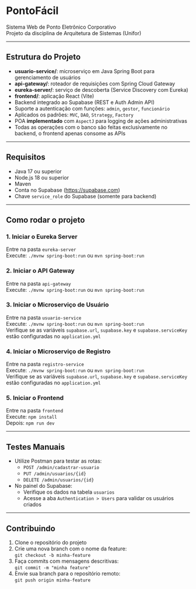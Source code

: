 # PontoFácil

Sistema Web de Ponto Eletrônico Corporativo  
Projeto da disciplina de Arquitetura de Sistemas (Unifor)

---

## Estrutura do Projeto

- **usuario-service/**: microserviço em Java Spring Boot para gerenciamento de usuários  
- **api-gateway/**: roteador de requisições com Spring Cloud Gateway  
- **eureka-server/**: serviço de descoberta (Service Discovery com Eureka)  
- **frontend/**: aplicação React (Vite)  
- Backend integrado ao Supabase (REST e Auth Admin API)  
- Suporte a autenticação com funções: `admin`, `gestor`, `funcionário`  
- Aplicados os padrões: `MVC`, `DAO`, `Strategy`, `Factory`
- POA **implementado** com `AspectJ` para logging de ações administrativas
- Todas as operações com o banco são feitas exclusivamente no backend, o frontend apenas consome as APIs

---

## Requisitos

- Java 17 ou superior  
- Node.js 18 ou superior  
- Maven  
- Conta no Supabase (https://supabase.com)  
- Chave `service_role` do Supabase (somente para backend)

---

## Como rodar o projeto

### 1. Iniciar o Eureka Server

Entre na pasta `eureka-server`  
Execute: `./mvnw spring-boot:run` ou `mvn spring-boot:run`

### 2. Iniciar o API Gateway

Entre na pasta `api-gateway`  
Execute: `./mvnw spring-boot:run` ou `mvn spring-boot:run`

### 3. Iniciar o Microserviço de Usuário

Entre na pasta `usuario-service`  
Execute: `./mvnw spring-boot:run` ou `mvn spring-boot:run`  
Verifique se as variáveis `supabase.url`, `supabase.key` e `supabase.serviceKey` estão configuradas no `application.yml`

### 4. Iniciar o Microserviço de Registro

Entre na pasta `registro-service`  
Execute: `./mvnw spring-boot:run` ou `mvn spring-boot:run`  
Verifique se as variáveis `supabase.url`, `supabase.key` e `supabase.serviceKey` estão configuradas no `application.yml`

### 5. Iniciar o Frontend

Entre na pasta `frontend`  
Execute: `npm install`  
Depois: `npm run dev`

---

## Testes Manuais

- Utilize Postman para testar as rotas:
  - `POST /admin/cadastrar-usuario`
  - `PUT /admin/usuarios/{id}`
  - `DELETE /admin/usuarios/{id}`
- No painel do Supabase:
  - Verifique os dados na tabela `usuarios`
  - Acesse a aba `Authentication > Users` para validar os usuários criados

---

## Contribuindo

1. Clone o repositório do projeto  
2. Crie uma nova branch com o nome da feature:  
   `git checkout -b minha-feature`  
3. Faça commits com mensagens descritivas:  
   `git commit -m "minha feature"`  
4. Envie sua branch para o repositório remoto:  
   `git push origin minha-feature`
